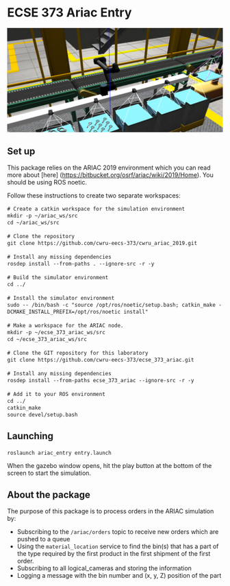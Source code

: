 # ECSE 373 Ariac Entry

![competition image](competition.png)

## Set up

This package relies on the ARIAC 2019 environment which you can read more about [here] (https://bitbucket.org/osrf/ariac/wiki/2019/Home). You should be using ROS noetic. 

Follow these instructions to create two separate workspaces:

```
# Create a catkin workspace for the simulation environment
mkdir -p ~/ariac_ws/src
cd ~/ariac_ws/src

# Clone the repository
git clone https://github.com/cwru-eecs-373/cwru_ariac_2019.git

# Install any missing dependencies
rosdep install --from-paths . --ignore-src -r -y

# Build the simulator environment
cd ../

# Install the simulator environment
sudo -- /bin/bash -c "source /opt/ros/noetic/setup.bash; catkin_make -DCMAKE_INSTALL_PREFIX=/opt/ros/noetic install"

# Make a workspace for the ARIAC node.
mkdir -p ~/ecse_373_ariac_ws/src
cd ~/ecse_373_ariac_ws/src

# Clone the GIT repository for this laboratory
git clone https://github.com/cwru-eecs-373/ecse_373_ariac.git

# Install any missing dependencies
rosdep install --from-paths ecse_373_ariac --ignore-src -r -y

# Add it to your ROS environment
cd ../
catkin_make
source devel/setup.bash
```

## Launching

`roslaunch ariac_entry entry.launch`

When the gazebo window opens, hit the play button at the bottom of the screen to start the simulation.

## About the package

The purpose of this package is to process orders in the ARIAC simulation by:

- Subscribing to the `/ariac/orders` topic to receive new orders which are pushed to a queue
- Using the `material_location` service to find the bin(s) that has a part of the type
required by the first product in the first shipment of the first order.
- Subscribing to all logical_cameras and storing the information
- Logging a message with the bin number and (x, y, Z) position of the part
